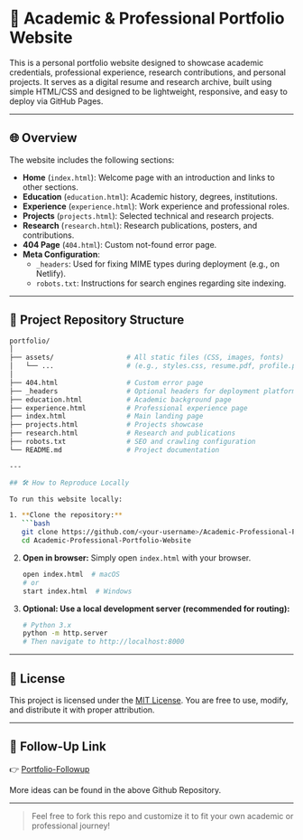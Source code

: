 # 📁 Academic & Professional Portfolio Website

This is a personal portfolio website designed to showcase academic credentials, professional experience, research contributions, and personal projects. It serves as a digital resume and research archive, built using simple HTML/CSS and designed to be lightweight, responsive, and easy to deploy via GitHub Pages.

---

## 🌐 Overview

The website includes the following sections:

- **Home** (`index.html`): Welcome page with an introduction and links to other sections.
- **Education** (`education.html`): Academic history, degrees, institutions.
- **Experience** (`experience.html`): Work experience and professional roles.
- **Projects** (`projects.html`): Selected technical and research projects.
- **Research** (`research.html`): Research publications, posters, and contributions.
- **404 Page** (`404.html`): Custom not-found error page.
- **Meta Configuration**:
  - `_headers`: Used for fixing MIME types during deployment (e.g., on Netlify).
  - `robots.txt`: Instructions for search engines regarding site indexing.

---

## 📁 Project Repository Structure

```bash
portfolio/
│
├── assets/                  # All static files (CSS, images, fonts)
│   └── ...                  # (e.g., styles.css, resume.pdf, profile.png)
│
├── 404.html                 # Custom error page
├── _headers                 # Optional headers for deployment platforms
├── education.html           # Academic background page
├── experience.html          # Professional experience page
├── index.html               # Main landing page
├── projects.html            # Projects showcase
├── research.html            # Research and publications
├── robots.txt               # SEO and crawling configuration
└── README.md                # Project documentation

---

## 🛠️ How to Reproduce Locally

To run this website locally:

1. **Clone the repository:**
   ```bash
   git clone https://github.com/<your-username>/Academic-Professional-Portfolio-Website.git
   cd Academic-Professional-Portfolio-Website
   ```

2. **Open in browser:**
   Simply open `index.html` with your browser.
   ```bash
   open index.html  # macOS
   # or
   start index.html  # Windows
   ```

3. **Optional: Use a local development server (recommended for routing):**
   ```bash
   # Python 3.x
   python -m http.server
   # Then navigate to http://localhost:8000
   ```

---

## 📄 License

This project is licensed under the [MIT License](LICENSE). You are free to use, modify, and distribute it with proper attribution.

---

## 🔗 Follow-Up Link

👉 [Portfolio-Followup](https://github.com/yerragondu/Portfolio-Follow-Up)

More ideas can be found in the above Github Repository. 

---

> Feel free to fork this repo and customize it to fit your own academic or professional journey!
